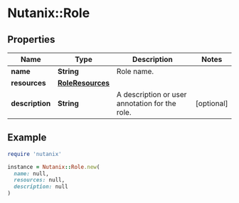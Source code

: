 # Nutanix::Role

## Properties

| Name | Type | Description | Notes |
| ---- | ---- | ----------- | ----- |
| **name** | **String** | Role name. |  |
| **resources** | [**RoleResources**](RoleResources.md) |  |  |
| **description** | **String** | A description or user annotation for the role. | [optional] |

## Example

```ruby
require 'nutanix'

instance = Nutanix::Role.new(
  name: null,
  resources: null,
  description: null
)
```

